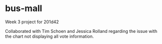 # bus-mall
Week 3 project for 201d42

Collaborated with Tim Schoen and Jessica Rolland regarding the issue with the chart not displaying all vote information.